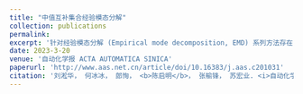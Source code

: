 ```yaml
---
title: "中值互补集合经验模态分解"
collection: publications
permalink: 
excerpt: '针对经验模态分解 (Empirical mode decomposition, EMD) 系列方法存在的模态分裂 (Mode Splitting, MS) 问题, 本文提出中值互补集合经验模态分解 (Median complementary ensemble EMD, MCEEMD) 算法. 通过概率模型量化互补集合经验模态分解 (Complementary ensemble EMD, CEEMD) 的 MS 问题, 证明了使用中值算子替代算术平均算子对抑制 MS 的有效性. MCEEMD 算法首先添加 N 对互补的白噪声至原信号中, 并经过 EMD 分解得到 2N 组固有模态函数 (Intrinsic mode functions, IMFs), 然后分别对其中互补相关的 IMFs 两两取平均得到 N 组 IMFs, 最后使用中值算子处理上述 N 组 IMFs 得到输出结果. 对仿真信号与实测信号的分析结果表明, 本文提出的 MCEEMD 方法不仅有效抑制了 CEEMD 的 MS 问题, 而且避免了单一使用中值算子的两个缺点, 即: 1) 分解完备性差和 2) IMFs 中存在毛刺现象'
date: 2023-3-20
venue: '自动化学报 ACTA AUTOMATICA SINICA'
paperurl: 'http://www.aas.net.cn/article/doi/10.16383/j.aas.c201031'
citation: '刘淞华， 何冰冰， 郎恂， <b>陈启明</b>， 张榆锋， 苏宏业. <i>自动化学报 ACTA AUTOMATICA SINICA</i>. (2021).'
---
```


